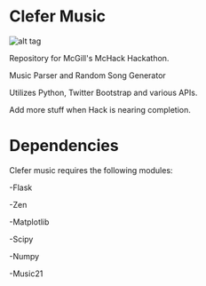 # Clefer Music

![alt tag](http://i.imgur.com/nvplrZQ.jpg) 

Repository for McGill's McHack Hackathon.

Music Parser and Random Song Generator

Utilizes Python, Twitter Bootstrap and various APIs.

Add more stuff when Hack is nearing completion.

# Dependencies

Clefer music requires the following modules:

-Flask

-Zen

-Matplotlib

-Scipy

-Numpy

-Music21


